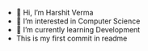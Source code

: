 - 👋 Hi, I’m Harshit Verma
- 👀 I’m interested in Computer Science
- 🌱 I’m currently learning  Development
-    This is my first commit in readme
<!---
therealharshit/therealharshit is a ✨ special ✨ repository because its `README.md` (this file) appears on your GitHub profile.
You can click the Preview link to take a look at your changes.
--->
